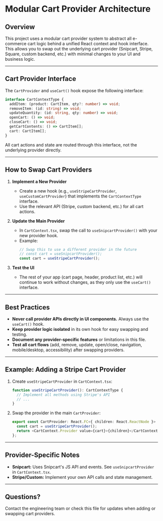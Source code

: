 # Modular Cart Provider Architecture

## Overview
This project uses a modular cart provider system to abstract all e-commerce cart logic behind a unified React context and hook interface. This allows you to swap out the underlying cart provider (Snipcart, Stripe, Square, custom backend, etc.) with minimal changes to your UI and business logic.

---

## Cart Provider Interface

The `CartProvider` and `useCart()` hook expose the following interface:

```ts
interface CartContextType {
  addItem: (product: CartItem, qty?: number) => void;
  removeItem: (id: string) => void;
  updateQuantity: (id: string, qty: number) => void;
  openCart: () => void;
  closeCart: () => void;
  getCartContents: () => CartItem[];
  cart: CartItem[];
}
```

All cart actions and state are routed through this interface, not the underlying provider directly.

---

## How to Swap Cart Providers

1. **Implement a New Provider**
   - Create a new hook (e.g., `useStripeCartProvider`, `useCustomCartProvider`) that implements the `CartContextType` interface.
   - Use the relevant API (Stripe, custom backend, etc.) for all cart actions.

2. **Update the Main Provider**
   - In `CartContext.tsx`, swap the call to `useSnipcartProvider()` with your new provider hook.
   - Example:
     ```ts
     // Swap this to use a different provider in the future
     // const cart = useSnipcartProvider();
     const cart = useStripeCartProvider();
     ```

3. **Test the UI**
   - The rest of your app (cart page, header, product list, etc.) will continue to work without changes, as they only use the `useCart()` interface.

---

## Best Practices
- **Never call provider APIs directly in UI components.** Always use the `useCart()` hook.
- **Keep provider logic isolated** in its own hook for easy swapping and testing.
- **Document any provider-specific features** or limitations in this file.
- **Test all cart flows** (add, remove, update, open/close, navigation, mobile/desktop, accessibility) after swapping providers.

---

## Example: Adding a Stripe Cart Provider

1. Create `useStripeCartProvider` in `CartContext.tsx`:
   ```ts
   function useStripeCartProvider(): CartContextType {
     // Implement all methods using Stripe's API
     // ...
   }
   ```
2. Swap the provider in the main `CartProvider`:
   ```ts
   export const CartProvider: React.FC<{ children: React.ReactNode }> = ({ children }) => {
     const cart = useStripeCartProvider();
     return <CartContext.Provider value={cart}>{children}</CartContext.Provider>;
   };
   ```

---

## Provider-Specific Notes
- **Snipcart:** Uses Snipcart's JS API and events. See `useSnipcartProvider` in `CartContext.tsx`.
- **Stripe/Custom:** Implement your own API calls and state management.

---

## Questions?
Contact the engineering team or check this file for updates when adding or swapping cart providers. 